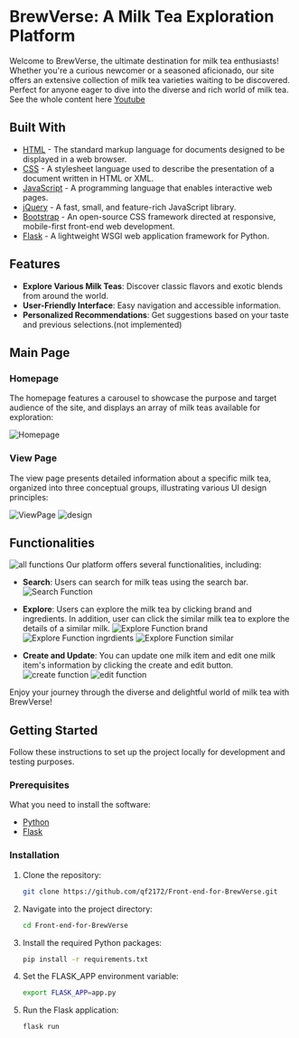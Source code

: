# BrewVerse: A Milk Tea Exploration Platform

Welcome to BrewVerse, the ultimate destination for milk tea enthusiasts! Whether you're a curious newcomer or a seasoned aficionado, our site offers an extensive collection of milk tea varieties waiting to be discovered. Perfect for anyone eager to dive into the diverse and rich world of milk tea.
See the whole content here [Youtube](https://youtu.be/jpUwumqvDYI)

## Built With

- [HTML](https://developer.mozilla.org/en-US/docs/Web/HTML) - The standard markup language for documents designed to be displayed in a web browser.
- [CSS](https://developer.mozilla.org/en-US/docs/Web/CSS) - A stylesheet language used to describe the presentation of a document written in HTML or XML.
- [JavaScript](https://developer.mozilla.org/en-US/docs/Web/JavaScript) - A programming language that enables interactive web pages.
- [jQuery](https://jquery.com/) - A fast, small, and feature-rich JavaScript library.
- [Bootstrap](https://getbootstrap.com/) - An open-source CSS framework directed at responsive, mobile-first front-end web development.
- [Flask](https://flask.palletsprojects.com/) - A lightweight WSGI web application framework for Python.

## Features

- **Explore Various Milk Teas**: Discover classic flavors and exotic blends from around the world.
- **User-Friendly Interface**: Easy navigation and accessible information.
- **Personalized Recommendations**: Get suggestions based on your taste and previous selections.(not implemented)

## Main Page

### Homepage

The homepage features a carousel to showcase the purpose and target audience of the site, and displays an array of milk teas available for exploration:

![Homepage](./img/homepage.png)

### View Page

The view page presents detailed information about a specific milk tea, organized into three conceptual groups, illustrating various UI design principles:

![ViewPage](./img/viewpage.png)
![design](./img/UIPrinciples.png)

## Functionalities

![all functions](./img/AllFunctions.jpg)
Our platform offers several functionalities, including:

- **Search**: Users can search for milk teas using the search bar.
  ![Search Function](./img/searchfunction.png)

- **Explore**: Users can explore the milk tea by clicking brand and ingredients. In addition, user can click the similar milk tea to explore the details of a similar milk.
  ![Explore Function brand](./img/clickablebrand.png)
  ![Explore Function ingrdients](./img/clickableingredients.png)
  ![Explore Function similar](./img/similarMilk.png)

- **Create and Update**: You can update one milk item and edit one milk item's information by clicking the create and edit button.
  ![create function](./img/createpage.png)
  ![edit function](./img/editpage.png)

Enjoy your journey through the diverse and delightful world of milk tea with BrewVerse!

## Getting Started

Follow these instructions to set up the project locally for development and testing purposes.

### Prerequisites

What you need to install the software:

- [Python](https://www.python.org/)
- [Flask](http://flask.pocoo.org/)

### Installation

1. Clone the repository:

   ```bash
   git clone https://github.com/qf2172/Front-end-for-BrewVerse.git
   ```

2. Navigate into the project directory:
   ```bash
   cd Front-end-for-BrewVerse
   ```
3. Install the required Python packages:
   ```bash
   pip install -r requirements.txt
   ```
4. Set the FLASK_APP environment variable:
   ```bash
   export FLASK_APP=app.py
   ```
5. Run the Flask application:
   ```bash
   flask run
   ```
